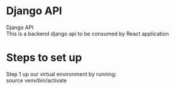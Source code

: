 # Django API
Django API </br>
This is a backend django api to be consumed by React application</br>

# Steps to set up
  Step 1 up our virtual environment by running:</br>
  source venv/bin/activate
